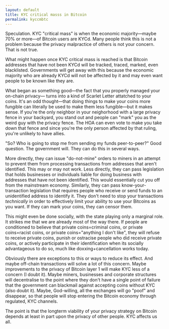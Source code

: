 ```yaml
---
layout: default
title: KYC critical masss in Bitcoin
permalink: kyccmbtc
---
```


Speculation. KYC "critical mass" is when the economic majority—maybe
70% or more—of Bitcoin users are KYCd. Many people
think this is not a problem because the privacy malpractice of others
is not your concern. That is not true.

What might happen once KYC critical mass is reached is that Bitcoin
addresses that have not been KYCd will be tracked, traced, marked,
even blacklisted. Governments will get away with this
because the economic majority who are already KYCd will not be
affected by it and may even want people to be known like they are.

What began as something good—the fact that you properly managed your
on-chain privacy— turns into a kind of Scarlet Letter attatched to
your coins. It's an odd thought—that doing things to make your coins
more fungible can literally be used to make them less fungible—but it makes sense. If you're
the only neighbor in your neighorhood with a large privacy fence in your
backyard, you stand out and people can "mark" you as the weird guy
with the privacy fence. The HOA can even vote
to make you take down that fence and since you're the only person affected
by that ruling, you're unlikely to have allies. 


"So? Who is going to stop me from sending my funds peer-to-peer?" Good
 question. The government will. They can do this in several ways. 

More directly, they can issue "do-not-mine" orders to miners in an
attempt to prevent them from processing transactions from addresses
that aren't identified. This may or may not work. Less directly, they
can pass legislation that holds businesses or individuals liable for
doing business with addresses that have not been identified. This
would essentially cut you off from the mainstream economy. Similarly, they can pass
know-your-transaction legislation that requires people who receive or send funds
to an unidentified address to identify it. They don't need to stop
your transactions *technically* in order to effectively limit your
ability to use your Bitcoins as you want. If they can mark your coins,
they can censor them.

This might even be done socially, with the state playing only a marginal role. It strikes me that we are already
most of the way there. If people are conditioned to believe that
private coins=criminal coins, or private coins=racist coins, or private coins="anything I don't like", they will refuse to receive private coins, punish  or ostracise
people who did receive private coins, or
actively participate in their identification when its socially advantageous to do so,
much like doxxing+cancellation works today. 

Obviously there are exceptions to this or ways to reduce its effect. And maybe off-chain
transactions will solve a lot of this concern. Maybe improvements to
the privacy of Bitcoin layer 1 will make KYC less of a concern (I doubt it). Maybe
miners, businesses and corporate structures will decentralise to the
point where they don't have a single point of failure that the
government can blackmail against accepting coins without KYC (also doubt it). Maybe,
God-willing, all the exchanges will go "poof" and disappear, so that
people will stop entering the Bitcoin economy through regulated, KYC
channels. 

The point is that the longterm viability of your privacy strategy on
Bitcoin depends at least in part upon the privacy of other people. KYC affects us all.


